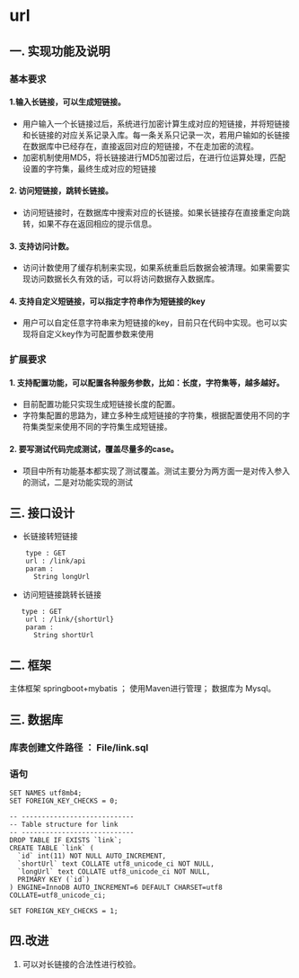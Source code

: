 # url

## 一. 实现功能及说明
### 基本要求
#### 1.输入长链接，可以生成短链接。    
* 用户输入一个长链接过后，系统进行加密计算生成对应的短链接，并将短链接和长链接的对应关系记录入库。每一条关系只记录一次，若用户输如的长链接在数据库中已经存在，直接返回对应的短链接，不在走加密的流程。
* 加密机制使用MD5，将长链接进行MD5加密过后，在进行位运算处理，匹配设置的字符集，最终生成对应的短链接
#### 2. 访问短链接，跳转长链接。
* 访问短链接时，在数据库中搜索对应的长链接。如果长链接存在直接重定向跳转，如果不存在返回相应的提示信息。
#### 3. 支持访问计数。
* 访问计数使用了缓存机制来实现，如果系统重启后数据会被清理。如果需要实现访问数据长久有效的话，可以将访问数据存入数据库。
#### 4. 支持自定义短链接，可以指定字符串作为短链接的key
* 用户可以自定任意字符串来为短链接的key，目前只在代码中实现。也可以实现将自定义key作为可配置参数来使用

### 扩展要求
#### 1. 支持配置功能，可以配置各种服务参数，比如：长度，字符集等，越多越好。
* 目前配置功能只实现生成短链接长度的配置。
* 字符集配置的思路为，建立多种生成短链接的字符集，根据配置使用不同的字符集类型来使用不同的字符集生成短链接。
#### 2. 要写测试代码完成测试，覆盖尽量多的case。
* 项目中所有功能基本都实现了测试覆盖。测试主要分为两方面一是对传入参入的测试，二是对功能实现的测试

## 三. 接口设计
* 长链接转短链接
```
    type : GET
    url : /link/api
    param : 
      String longUrl
```

* 访问短链接跳转长链接
```
   type : GET
    url : /link/{shortUrl}
    param : 
      String shortUrl
```

## 二. 框架
 主体框架 springboot+mybatis ；
 使用Maven进行管理；
 数据库为 Mysql。

## 三. 数据库
### 库表创建文件路径 ： File/link.sql
### 语句
```
SET NAMES utf8mb4;
SET FOREIGN_KEY_CHECKS = 0;

-- ----------------------------
-- Table structure for link
-- ----------------------------
DROP TABLE IF EXISTS `link`;
CREATE TABLE `link` (
  `id` int(11) NOT NULL AUTO_INCREMENT,
  `shortUrl` text COLLATE utf8_unicode_ci NOT NULL,
  `longUrl` text COLLATE utf8_unicode_ci NOT NULL,
  PRIMARY KEY (`id`)
) ENGINE=InnoDB AUTO_INCREMENT=6 DEFAULT CHARSET=utf8 COLLATE=utf8_unicode_ci;

SET FOREIGN_KEY_CHECKS = 1;
```

## 四.改进
1. 可以对长链接的合法性进行校验。
